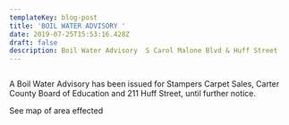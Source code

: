```yaml
---
templateKey: blog-post
title: 'BOIL WATER ADVISORY '
date: 2019-07-25T15:53:16.428Z
draft: false
description: Boil Water Advisory  S Carol Malone Blvd & Huff Street
---
```

```

```

A Boil Water Advisory has been issued for Stampers Carpet Sales, Carter County Board of Education and 211 Huff Street, until further notice.  

See map of area effected
